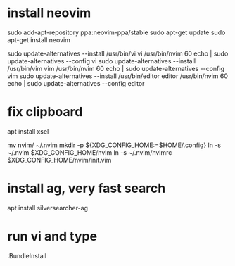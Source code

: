install neovim
===============
sudo add-apt-repository ppa:neovim-ppa/stable
sudo apt-get update
sudo apt-get install neovim

sudo update-alternatives --install /usr/bin/vi vi /usr/bin/nvim 60
echo | sudo update-alternatives --config vi
sudo update-alternatives --install /usr/bin/vim vim /usr/bin/nvim 60
echo | sudo update-alternatives --config vim
sudo update-alternatives --install /usr/bin/editor editor /usr/bin/nvim 60
echo | sudo update-alternatives --config editor

fix clipboard
==============
apt install xsel

mv nvim/ ~/.nvim
mkdir -p ${XDG_CONFIG_HOME:=$HOME/.config}
ln -s ~/.nvim $XDG_CONFIG_HOME/nvim
ln -s ~/.nvim/nvimrc $XDG_CONFIG_HOME/nvim/init.vim

install ag, very fast search
============================
apt install silversearcher-ag

run vi and type
===============
:BundleInstall
